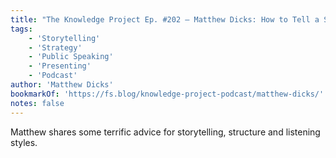 ```yaml
---
title: "The Knowledge Project Ep. #202 – Matthew Dicks: How to Tell a Story so That Everyone Listens"
tags:
    - 'Storytelling'
    - 'Strategy'
    - 'Public Speaking'
    - 'Presenting'
    - 'Podcast'
author: 'Matthew Dicks'
bookmarkOf: 'https://fs.blog/knowledge-project-podcast/matthew-dicks/'
notes: false
---
```


Matthew shares some terrific advice for storytelling, structure and listening styles.
